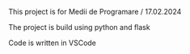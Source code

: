 This project is for Medii de Programare / 17.02.2024

The project is build using python and flask

Code is written in VSCode
